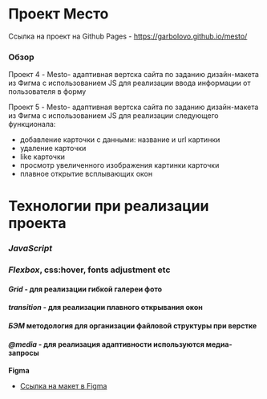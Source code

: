# Проект Место


Ссылка на проект на Github Pages - https://garbolovo.github.io/mesto/


### Обзор
 Проект 4 - Mesto- адаптивная вертска сайта по заданию дизайн-макета из Фигма c использованием JS для реализации ввода информации от пользователя в форму

 Проект 5 - Mesto- адаптивная вертска сайта по заданию дизайн-макета из Фигма c использованием JS для реализации следующего функционала:
 - добавление карточки с данными: название и url картинки
 - удаление карточки
 - like карточки
 - просмотр увеличенного изображения картинки карточки
 - плавное открытие всплывающих окон

# **Технологии при реализации проекта**
### ***JavaScript***
### ***Flexbox***, css:hover, fonts adjustment etc
#### ***Grid*** - для реализации гибкой галереи фото
#### ***transition*** - для реализации плавного открывания окон
#### ***БЭМ*** методология для организации файловой структуры при верстке
#### ***@media*** - для реализация адаптивности используются медиа-запросы

**Figma**

* [Ссылка на макет в Figma](https://www.figma.com/file/2cn9N9jSkmxD84oJik7xL7/JavaScript.-Sprint-4?node-id=0%3A1)

